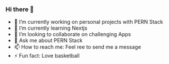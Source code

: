 ### Hi there 👋

- 🔭 I’m currently working on personal projects with PERN Stack 
- 🌱 I’m currently learning Nextjs
- 👯 I’m looking to collaborate on challenging Apps
- 💬 Ask me about PERN Stack
- 📫 How to reach me: Feel ree to send me a message
- ⚡ Fun fact: Love basketball


